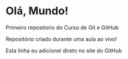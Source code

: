 # Olá, Mundo!
 Primeiro repositorio do Curso de Git e GitHub

 Repositório criado durante uma aula ao vivo!

 Esta linha eu adicionei direto no site do GitHub
